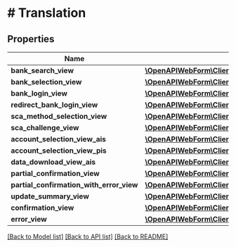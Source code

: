 # # Translation

## Properties

Name | Type | Description | Notes
------------ | ------------- | ------------- | -------------
**bank_search_view** | [**\OpenAPIWebForm\Client\Model\ShortTranslationBlock**](ShortTranslationBlock.md) |  | [optional]
**bank_selection_view** | [**\OpenAPIWebForm\Client\Model\ShortTranslationBlock**](ShortTranslationBlock.md) |  | [optional]
**bank_login_view** | [**\OpenAPIWebForm\Client\Model\TranslationBlock**](TranslationBlock.md) |  | [optional]
**redirect_bank_login_view** | [**\OpenAPIWebForm\Client\Model\TranslationBlock**](TranslationBlock.md) |  | [optional]
**sca_method_selection_view** | [**\OpenAPIWebForm\Client\Model\ShortTranslationBlock**](ShortTranslationBlock.md) |  | [optional]
**sca_challenge_view** | [**\OpenAPIWebForm\Client\Model\ShortTranslationBlock**](ShortTranslationBlock.md) |  | [optional]
**account_selection_view_ais** | [**\OpenAPIWebForm\Client\Model\ShortTranslationBlock**](ShortTranslationBlock.md) |  | [optional]
**account_selection_view_pis** | [**\OpenAPIWebForm\Client\Model\TranslationBlock**](TranslationBlock.md) |  | [optional]
**data_download_view_ais** | [**\OpenAPIWebForm\Client\Model\ShortTranslationBlock**](ShortTranslationBlock.md) |  | [optional]
**partial_confirmation_view** | [**\OpenAPIWebForm\Client\Model\ShortTranslationBlock**](ShortTranslationBlock.md) |  | [optional]
**partial_confirmation_with_error_view** | [**\OpenAPIWebForm\Client\Model\ShortTranslationBlock**](ShortTranslationBlock.md) |  | [optional]
**update_summary_view** | [**\OpenAPIWebForm\Client\Model\ShortTranslationBlock**](ShortTranslationBlock.md) |  | [optional]
**confirmation_view** | [**\OpenAPIWebForm\Client\Model\ShortTranslationBlock**](ShortTranslationBlock.md) |  | [optional]
**error_view** | [**\OpenAPIWebForm\Client\Model\ShortTranslationBlock**](ShortTranslationBlock.md) |  | [optional]

[[Back to Model list]](../../README.md#models) [[Back to API list]](../../README.md#endpoints) [[Back to README]](../../README.md)
